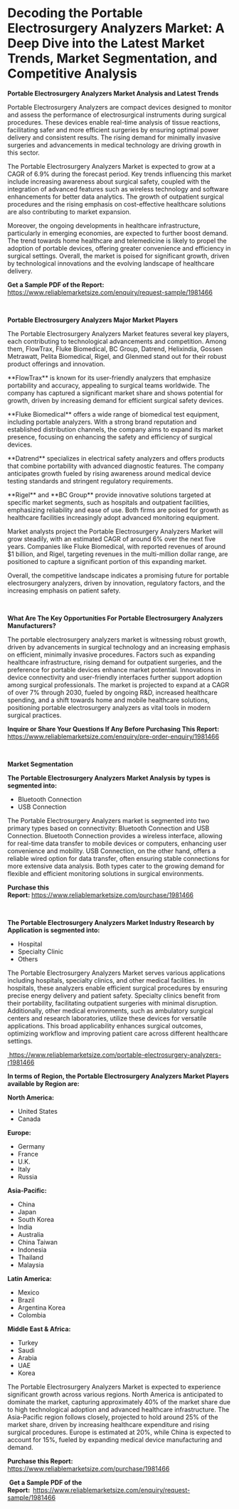 <p><h1>Decoding the Portable Electrosurgery Analyzers Market: A Deep Dive into the Latest Market Trends, Market Segmentation, and Competitive Analysis</h1></p><p><strong>Portable Electrosurgery Analyzers Market Analysis and Latest Trends</strong></p>
<p><p>Portable Electrosurgery Analyzers are compact devices designed to monitor and assess the performance of electrosurgical instruments during surgical procedures. These devices enable real-time analysis of tissue reactions, facilitating safer and more efficient surgeries by ensuring optimal power delivery and consistent results. The rising demand for minimally invasive surgeries and advancements in medical technology are driving growth in this sector.</p><p>The Portable Electrosurgery Analyzers Market is expected to grow at a CAGR of 6.9% during the forecast period. Key trends influencing this market include increasing awareness about surgical safety, coupled with the integration of advanced features such as wireless technology and software enhancements for better data analytics. The growth of outpatient surgical procedures and the rising emphasis on cost-effective healthcare solutions are also contributing to market expansion. </p><p>Moreover, the ongoing developments in healthcare infrastructure, particularly in emerging economies, are expected to further boost demand. The trend towards home healthcare and telemedicine is likely to propel the adoption of portable devices, offering greater convenience and efficiency in surgical settings. Overall, the market is poised for significant growth, driven by technological innovations and the evolving landscape of healthcare delivery.</p></p>
<p><strong>Get a Sample PDF of the Report:&nbsp;</strong> <a href="https://www.reliablemarketsize.com/enquiry/request-sample/1981466?utm_campaign=3188&utm_medium=2&utm_source=Github&utm_content=ia&utm_term=16042025&utm_id=portable-electrosurgery-analyzers">https://www.reliablemarketsize.com/enquiry/request-sample/1981466</a></p>
<p>&nbsp;</p>
<p><strong>Portable Electrosurgery Analyzers Major Market Players</strong></p>
<p><p>The Portable Electrosurgery Analyzers Market features several key players, each contributing to technological advancements and competition. Among them, FlowTrax, Fluke Biomedical, BC Group, Datrend, Helixindia, Gossen Metrawatt, Pelita Biomedical, Rigel, and Glenmed stand out for their robust product offerings and innovation.</p><p>**FlowTrax** is known for its user-friendly analyzers that emphasize portability and accuracy, appealing to surgical teams worldwide. The company has captured a significant market share and shows potential for growth, driven by increasing demand for efficient surgical safety devices.</p><p>**Fluke Biomedical** offers a wide range of biomedical test equipment, including portable analyzers. With a strong brand reputation and established distribution channels, the company aims to expand its market presence, focusing on enhancing the safety and efficiency of surgical devices.</p><p>**Datrend** specializes in electrical safety analyzers and offers products that combine portability with advanced diagnostic features. The company anticipates growth fueled by rising awareness around medical device testing standards and stringent regulatory requirements.</p><p>**Rigel** and **BC Group** provide innovative solutions targeted at specific market segments, such as hospitals and outpatient facilities, emphasizing reliability and ease of use. Both firms are poised for growth as healthcare facilities increasingly adopt advanced monitoring equipment.</p><p>Market analysts project the Portable Electrosurgery Analyzers Market will grow steadily, with an estimated CAGR of around 6% over the next five years. Companies like Fluke Biomedical, with reported revenues of around $1 billion, and Rigel, targeting revenues in the multi-million dollar range, are positioned to capture a significant portion of this expanding market.</p><p>Overall, the competitive landscape indicates a promising future for portable electrosurgery analyzers, driven by innovation, regulatory factors, and the increasing emphasis on patient safety.</p></p>
<p>&nbsp;</p>
<p><strong>What Are The Key Opportunities For Portable Electrosurgery Analyzers Manufacturers?</strong></p>
<p><p>The portable electrosurgery analyzers market is witnessing robust growth, driven by advancements in surgical technology and an increasing emphasis on efficient, minimally invasive procedures. Factors such as expanding healthcare infrastructure, rising demand for outpatient surgeries, and the preference for portable devices enhance market potential. Innovations in device connectivity and user-friendly interfaces further support adoption among surgical professionals. The market is projected to expand at a CAGR of over 7% through 2030, fueled by ongoing R&D, increased healthcare spending, and a shift towards home and mobile healthcare solutions, positioning portable electrosurgery analyzers as vital tools in modern surgical practices.</p></p>
<p><strong>Inquire or Share Your Questions If Any Before Purchasing This Report:</strong> <a href="https://www.reliablemarketsize.com/enquiry/pre-order-enquiry/1981466?utm_campaign=3188&utm_medium=2&utm_source=Github&utm_content=ia&utm_term=16042025&utm_id=portable-electrosurgery-analyzers">https://www.reliablemarketsize.com/enquiry/pre-order-enquiry/1981466</a></p>
<p>&nbsp;</p>
<p><strong>Market Segmentation</strong></p>
<p><strong>The Portable Electrosurgery Analyzers Market Analysis by types is segmented into:</strong></p>
<p><ul><li>Bluetooth Connection</li><li>USB Connection</li></ul></p>
<p><p>The Portable Electrosurgery Analyzers market is segmented into two primary types based on connectivity: Bluetooth Connection and USB Connection. Bluetooth Connection provides a wireless interface, allowing for real-time data transfer to mobile devices or computers, enhancing user convenience and mobility. USB Connection, on the other hand, offers a reliable wired option for data transfer, often ensuring stable connections for more extensive data analysis. Both types cater to the growing demand for flexible and efficient monitoring solutions in surgical environments.</p></p>
<p><strong>Purchase this Report:&nbsp;</strong><a href="https://www.reliablemarketsize.com/purchase/1981466?utm_campaign=3188&utm_medium=2&utm_source=Github&utm_content=ia&utm_term=16042025&utm_id=portable-electrosurgery-analyzers">https://www.reliablemarketsize.com/purchase/1981466</a></p>
<p>&nbsp;</p>
<p><strong>The Portable Electrosurgery Analyzers Market Industry Research by Application is segmented into:</strong></p>
<p><ul><li>Hospital</li><li>Specialty Clinic</li><li>Others</li></ul></p>
<p><p>The Portable Electrosurgery Analyzers Market serves various applications including hospitals, specialty clinics, and other medical facilities. In hospitals, these analyzers enable efficient surgical procedures by ensuring precise energy delivery and patient safety. Specialty clinics benefit from their portability, facilitating outpatient surgeries with minimal disruption. Additionally, other medical environments, such as ambulatory surgical centers and research laboratories, utilize these devices for versatile applications. This broad applicability enhances surgical outcomes, optimizing workflow and improving patient care across different healthcare settings.</p></p>
<p><a href="https://www.reliablemarketsize.com/portable-electrosurgery-analyzers-r1981466?utm_campaign=3188&utm_medium=2&utm_source=Github&utm_content=ia&utm_term=16042025&utm_id=portable-electrosurgery-analyzers">&nbsp;https://www.reliablemarketsize.com/portable-electrosurgery-analyzers-r1981466</a></p>
<p><strong>In terms of Region, the Portable Electrosurgery Analyzers Market Players available by Region are:</strong></p>
<p>
    <p> <strong> North America: </strong>
        <ul>
            <li>United States</li>
            <li>Canada</li>
        </ul>
        </p> 
    <p> <strong> Europe: </strong>
        <ul>
            <li>Germany</li>
            <li>France</li>
            <li>U.K.</li>
            <li>Italy</li>
            <li>Russia</li>
        </ul>
        </p> 
    <p> <strong> Asia-Pacific: </strong>
        <ul>
            <li>China</li>
            <li>Japan</li>
            <li>South Korea</li>
            <li>India</li>
            <li>Australia</li>
            <li>China Taiwan</li>
            <li>Indonesia</li>
            <li>Thailand</li>
            <li>Malaysia</li>
        </ul>
        </p> 
    <p> <strong> Latin America: </strong>
        <ul>
            <li>Mexico</li>
            <li>Brazil</li>
            <li>Argentina Korea</li>
            <li>Colombia</li>
        </ul>
        </p> 
    <p> <strong> Middle East & Africa: </strong>
        <ul>
            <li>Turkey</li>
            <li>Saudi</li>
            <li>Arabia</li>
            <li>UAE</li>
            <li>Korea</li>
        </ul>
    </p>
    </p>
<p><p>The Portable Electrosurgery Analyzers Market is expected to experience significant growth across various regions. North America is anticipated to dominate the market, capturing approximately 40% of the market share due to high technological adoption and advanced healthcare infrastructure. The Asia-Pacific region follows closely, projected to hold around 25% of the market share, driven by increasing healthcare expenditure and rising surgical procedures. Europe is estimated at 20%, while China is expected to account for 15%, fueled by expanding medical device manufacturing and demand.</p></p>
<p><strong>Purchase this Report: </strong><a href="https://www.reliablemarketsize.com/purchase/1981466?utm_campaign=3188&utm_medium=2&utm_source=Github&utm_content=ia&utm_term=16042025&utm_id=portable-electrosurgery-analyzers">https://www.reliablemarketsize.com/purchase/1981466</a></p>
<p>&nbsp;<strong>Get a Sample PDF of the Report:&nbsp;&nbsp;</strong><a href="https://www.reliablemarketsize.com/enquiry/request-sample/1981466?utm_campaign=3188&utm_medium=2&utm_source=Github&utm_content=ia&utm_term=16042025&utm_id=portable-electrosurgery-analyzers">https://www.reliablemarketsize.com/enquiry/request-sample/1981466</a></p>
<p><strong></strong></p>
<p><p></p><p></p><p></p></p>